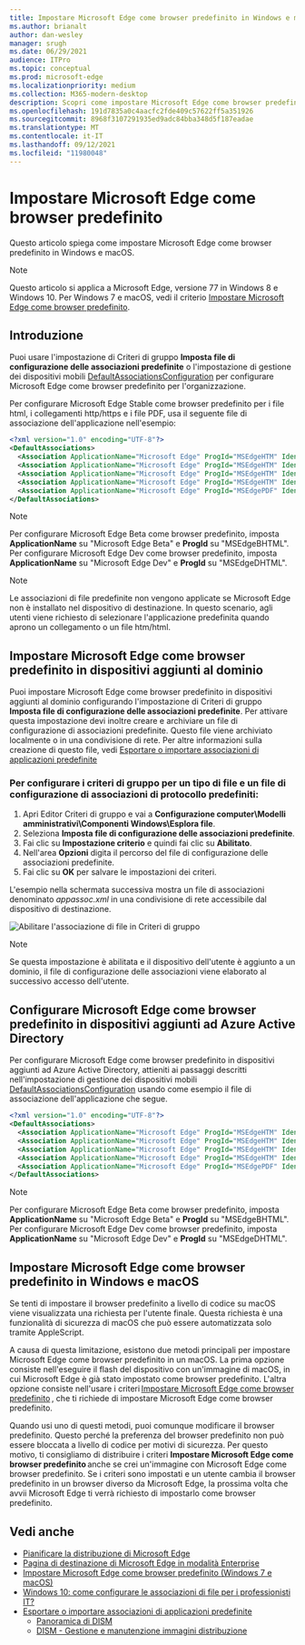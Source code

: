 ```yaml
---
title: Impostare Microsoft Edge come browser predefinito in Windows e macOS
ms.author: brianalt
author: dan-wesley
manager: srugh
ms.date: 06/29/2021
audience: ITPro
ms.topic: conceptual
ms.prod: microsoft-edge
ms.localizationpriority: medium
ms.collection: M365-modern-desktop
description: Scopri come impostare Microsoft Edge come browser predefinito
ms.openlocfilehash: 191d7835a0c4aacfc2fde409c57622ff5a351926
ms.sourcegitcommit: 8968f3107291935ed9adc84bba348d5f187eadae
ms.translationtype: MT
ms.contentlocale: it-IT
ms.lasthandoff: 09/12/2021
ms.locfileid: "11980048"
---
```

# <a name="set-microsoft-edge-as-the-default-browser"></a>Impostare Microsoft Edge come browser predefinito

Questo articolo spiega come impostare Microsoft Edge come browser predefinito in Windows e macOS.

> [!NOTE]
> Questo articolo si applica a Microsoft Edge, versione 77 in Windows 8 e Windows 10. Per Windows 7 e macOS, vedi il criterio [Impostare Microsoft Edge come browser predefinito](./microsoft-edge-policies.md#defaultbrowsersettingenabled).

## <a name="introduction"></a>Introduzione

Puoi usare l'impostazione di Criteri di gruppo **Imposta file di configurazione delle associazioni predefinite** o l'impostazione di gestione dei dispositivi mobili [DefaultAssociationsConfiguration](/windows/client-management/mdm/policy-csp-applicationdefaults#applicationdefaults-defaultassociationsconfiguration) per configurare Microsoft Edge come browser predefinito per l'organizzazione.

Per configurare Microsoft Edge Stable come browser predefinito per i file html, i collegamenti http/https e i file PDF, usa il seguente file di associazione dell'applicazione nell'esempio:

```xml
<?xml version="1.0" encoding="UTF-8"?>
<DefaultAssociations> 
  <Association ApplicationName="Microsoft Edge" ProgId="MSEdgeHTM" Identifier=".html"/>
  <Association ApplicationName="Microsoft Edge" ProgId="MSEdgeHTM" Identifier=".htm"/>
  <Association ApplicationName="Microsoft Edge" ProgId="MSEdgeHTM" Identifier="http"/>
  <Association ApplicationName="Microsoft Edge" ProgId="MSEdgeHTM" Identifier="https"/>  
  <Association ApplicationName="Microsoft Edge" ProgId="MSEdgePDF" Identifier=".pdf"/>
</DefaultAssociations>
```

> [!NOTE]
> Per configurare Microsoft Edge Beta come browser predefinito, imposta **ApplicationName** su "Microsoft Edge Beta" e **ProgId** su "MSEdgeBHTML". Per configurare Microsoft Edge Dev come browser predefinito, imposta **ApplicationName** su "Microsoft Edge Dev" e **ProgId** su "MSEdgeDHTML".


> [!NOTE]
> Le associazioni di file predefinite non vengono applicate se Microsoft Edge non è installato nel dispositivo di destinazione. In questo scenario, agli utenti viene richiesto di selezionare l'applicazione predefinita quando aprono un collegamento o un file htm/html.

## <a name="set-microsoft-edge-as-the-default-browser-on-domain-joined-devices"></a>Impostare Microsoft Edge come browser predefinito in dispositivi aggiunti al dominio

Puoi impostare Microsoft Edge come browser predefinito in dispositivi aggiunti al dominio configurando l'impostazione di Criteri di gruppo **Imposta file di configurazione delle associazioni predefinite**. Per attivare questa impostazione devi inoltre creare e archiviare un file di configurazione di associazioni predefinite. Questo file viene archiviato localmente o in una condivisione di rete. Per altre informazioni sulla creazione di questo file, vedi [Esportare o importare associazioni di applicazioni predefinite](/windows-hardware/manufacture/desktop/export-or-import-default-application-associations)

### <a name="to-configure-the-group-policy-for-a-default-file-type-and-protocol-associations-configuration-file"></a>Per configurare i criteri di gruppo per un tipo di file e un file di configurazione di associazioni di protocollo predefiniti:

1. Apri Editor Criteri di gruppo e vai a **Configurazione computer\Modelli amministrativi\Componenti Windows\Esplora file**.
2. Seleziona **Imposta file di configurazione delle associazioni predefinite**.
3. Fai clic su **Impostazione criterio** e quindi fai clic su **Abilitato**.
4. Nell'area **Opzioni** digita il percorso del file di configurazione delle associazioni predefinite.
5. Fai clic su **OK** per salvare le impostazioni dei criteri.

L'esempio nella schermata successiva mostra un file di associazioni denominato *appassoc.xml* in una condivisione di rete accessibile dal dispositivo di destinazione.

   ![Abilitare l'associazione di file in Criteri di gruppo](./media/edge-learnmore-make-edge-default-browser/edge-learnmore-app-associations.png)

   > [!NOTE]
   > Se questa impostazione è abilitata e il dispositivo dell'utente è aggiunto a un dominio, il file di configurazione delle associazioni viene elaborato al successivo accesso dell'utente.

## <a name="set-microsoft-edge-as-the-default-browser-on-azure-active-directory-joined-devices"></a>Configurare Microsoft Edge come browser predefinito in dispositivi aggiunti ad Azure Active Directory

Per configurare Microsoft Edge come browser predefinito in dispositivi aggiunti ad Azure Active Directory, attieniti ai passaggi descritti nell'impostazione di gestione dei dispositivi mobili [DefaultAssociationsConfiguration](/windows/client-management/mdm/policy-csp-applicationdefaults#applicationdefaults-defaultassociationsconfiguration) usando come esempio il file di associazione dell'applicazione che segue.

```xml
<?xml version="1.0" encoding="UTF-8"?>
<DefaultAssociations>
  <Association ApplicationName="Microsoft Edge" ProgId="MSEdgeHTM" Identifier=".html"/>
  <Association ApplicationName="Microsoft Edge" ProgId="MSEdgeHTM" Identifier=".htm"/>
  <Association ApplicationName="Microsoft Edge" ProgId="MSEdgeHTM" Identifier="http"/>
  <Association ApplicationName="Microsoft Edge" ProgId="MSEdgeHTM" Identifier="https"/>  
  <Association ApplicationName="Microsoft Edge" ProgId="MSEdgePDF" Identifier=".pdf"/>
</DefaultAssociations>
```

> [!NOTE]
> Per configurare Microsoft Edge Beta come browser predefinito, imposta **ApplicationName** su "Microsoft Edge Beta" e **ProgId** su "MSEdgeBHTML". Per configurare Microsoft Edge Dev come browser predefinito, imposta **ApplicationName** su "Microsoft Edge Dev" e **ProgId** su "MSEdgeDHTML".

## <a name="set-microsoft-edge-as-the-default-browser-on-macos"></a>Impostare Microsoft Edge come browser predefinito in Windows e macOS

Se tenti di impostare il browser predefinito a livello di codice su macOS viene visualizzata una richiesta per l'utente finale. Questa richiesta è una funzionalità di sicurezza di macOS che può essere automatizzata solo tramite AppleScript.

A causa di questa limitazione, esistono due metodi principali per impostare Microsoft Edge come browser predefinito in un macOS. La prima opzione consiste nell'eseguire il flash del dispositivo con un'immagine di macOS, in cui Microsoft Edge è già stato impostato come browser predefinito. L'altra opzione consiste nell'usare i criteri [Impostare Microsoft Edge come browser predefinito](./microsoft-edge-policies.md#defaultbrowsersettingenabled) , che ti richiede di impostare Microsoft Edge come browser predefinito.

Quando usi uno di questi metodi, puoi comunque modificare il browser predefinito. Questo perché la preferenza del browser predefinito non può essere bloccata a livello di codice per motivi di sicurezza. Per questo motivo, ti consigliamo di distribuire i criteri **Impostare Microsoft Edge come browser predefinito** anche se crei un'immagine con Microsoft Edge come browser predefinito. Se i criteri sono impostati e un utente cambia il browser predefinito in un browser diverso da Microsoft Edge, la prossima volta che avvii Microsoft Edge ti verrà richiesto di impostarlo come browser predefinito.

## <a name="see-also"></a>Vedi anche

- [Pianificare la distribuzione di Microsoft Edge](./deploy-edge-plan-deployment.md)
- [Pagina di destinazione di Microsoft Edge in modalità Enterprise](https://aka.ms/EdgeEnterprise)
- [Impostare Microsoft Edge come browser predefinito (Windows 7 e macOS)](./microsoft-edge-policies.md#defaultbrowsersettingenabled)
- [Windows 10: come configurare le associazioni di file per i professionisti IT?](/archive/blogs/windowsinternals/windows-10-how-to-configure-file-associations-for-it-pros)
- [Esportare o importare associazioni di applicazioni predefinite](/windows-hardware/manufacture/desktop/export-or-import-default-application-associations)
  - [Panoramica di DISM](/windows-hardware/manufacture/desktop/what-is-dism)
  - [DISM - Gestione e manutenzione immagini distribuzione](/windows-hardware/manufacture/desktop/dism---deployment-image-servicing-and-management-technical-reference-for-windows)
